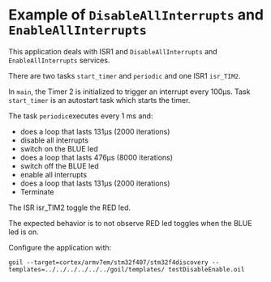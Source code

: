 # Example of `DisableAllInterrupts` and `EnableAllInterrupts`

This application deals with ISR1 and `DisableAllInterrupts` and `EnableAllInterrupts` services.

There are two tasks `start_timer` and `periodic` and one ISR1 `isr_TIM2`.

In `main`, the Timer 2 is initialized to trigger an interrupt every 100µs. Task `start_timer` is an autostart task which starts the timer.

The task `periodic`executes every 1 ms and:

* does a loop that lasts 131µs (2000 iterations) 
* disable all interrupts
* switch on the BLUE led
* does a loop that lasts 476µs (8000 iterations)
* switch off the BLUE led
* enable all interrupts
* does a loop that lasts 131µs (2000 iterations) 
* Terminate

The ISR isr_TIM2 toggle the RED led.

The expected behavior is to not observe RED led toggles when the BLUE led is on.

Configure the application with:

```
goil --target=cortex/armv7em/stm32f407/stm32f4discovery --templates=../../../../../../goil/templates/ testDisableEnable.oil
```
